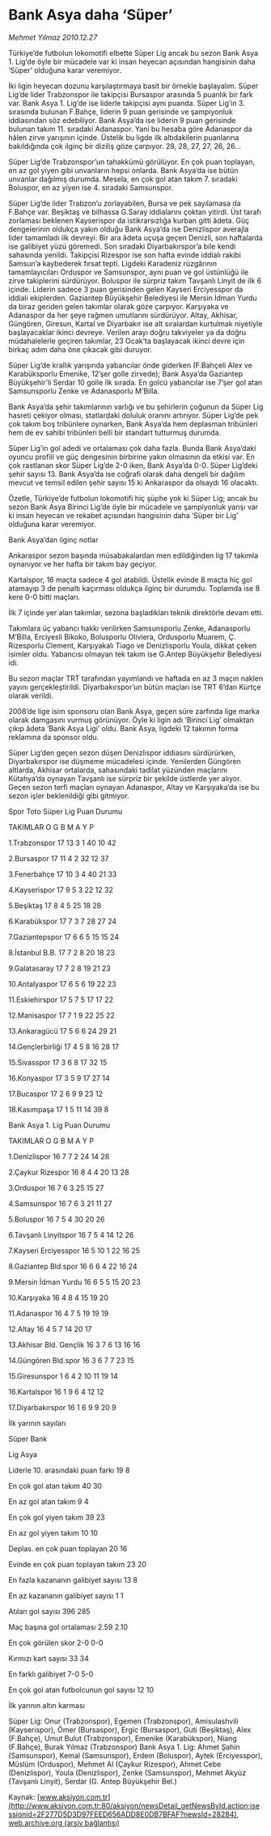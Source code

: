# Bank Asya daha ‘Süper’

*Mehmet Yılmaz 2010.12.27*

<font class="agenda2NewsSpot">
 Türkiye’de futbolun lokomotifi elbette Süper Lig ancak bu sezon Bank Asya 1. Lig’de öyle bir mücadele var ki insan heyecan açısından hangisinin daha ‘Süper’ olduğuna karar veremiyor.
</font>
<font class="newsDetail">
 <p>
  <p class="MsoNormal">
   İki ligin heyecan dozunu karşılaştırmaya basit bir örnekle başlayalım. Süper Lig’de lider Trabzonspor ile takipçisi Bursaspor arasında 5 puanlık bir fark var. Bank Asya 1. Lig’de ise liderle takipçisi aynı puanda. Süper Lig’in 3. sırasında bulunan F.Bahçe, liderin 9 puan gerisinde ve şampiyonluk iddiasından söz edebiliyor. Bank Asya’da ise liderin 9 puan gerisinde bulunan takım 11. sıradaki Adanaspor. Yani bu hesaba göre Adanaspor da hâlen zirve yarışının içinde. Üstelik bu ligde ilk altıdakilerin puanlarına bakıldığında çok ilginç bir diziliş göze çarpıyor. 28, 28, 27, 27, 26, 26...
  </p>
  <p class="MsoNormal">
   Süper Lig’de Trabzonspor’un tahakkümü görülüyor. En çok puan toplayan, en az gol yiyen gibi unvanların hepsi onlarda. Bank Asya’da ise bütün unvanlar dağılmış durumda. Mesela, en çok gol atan takım 7. sıradaki Boluspor, en az yiyen ise 4. sıradaki Samsunspor.
  </p>
  <p class="MsoNormal">
   Süper Lig’de lider Trabzon’u zorlayabilen, Bursa ve pek sayılamasa da F.Bahçe var. Beşiktaş ve bilhassa G.Saray iddialarını çoktan yitirdi. Üst tarafı zorlaması beklenen Kayserispor da istikrarsızlığa kurban gitti âdeta. Güç dengelerinin oldukça yakın olduğu Bank Asya’da ise Denizlispor averajla lider tamamladı ilk devreyi. Bir ara âdeta uçuşa geçen Denizli, son haftalarda ise galibiyet yüzü göremedi. Son sıradaki Diyarbakırspor’a bile kendi sahasında yenildi. Takipçisi Rizespor ise son hafta evinde iddialı rakibi Samsun’a kaybederek fırsat tepti. Ligdeki Karadeniz rüzgârının tamamlayıcıları Orduspor ve Samsunspor, aynı puan ve gol üstünlüğü ile zirve takiplerini sürdürüyor. Boluspor ile sürpriz takım Tavşanlı Linyit de ilk 6 içinde. Liderin sadece 3 puan gerisinden gelen Kayseri Erciyesspor da iddialı ekiplerden. Gaziantep Büyükşehir Belediyesi ile Mersin İdman Yurdu da biraz geriden gelen takımlar olarak göze çarpıyor. Karşıyaka ve Adanaspor da her şeye rağmen umutlarını sürdürüyor. Altay, Akhisar, Güngören, Giresun, Kartal ve Diyarbakır ise alt sıralardan kurtulmak niyetiyle başlayacaklar ikinci devreye. Verilen arayı doğru takviyeler ya da doğru müdahalelerle geçiren takımlar, 23 Ocak’ta başlayacak ikinci devre için birkaç adım daha öne çıkacak gibi duruyor.
  </p>
  <p class="MsoNormal">
   Süper Lig’de krallık yarışında yabancılar önde giderken (F.Bahçeli Alex ve Karabüksporlu Emenike, 12’şer golle zirvede); Bank Asya’da Gaziantep Büyükşehir’li Serdar 10 golle ilk sırada. En golcü yabancılar ise 7’şer gol atan Samsunsporlu Zenke ve Adanasporlu M’Billa.
  </p>
  <p class="MsoNormal">
   Bank Asya’da şehir takımlarının varlığı ve bu şehirlerin çoğunun da Süper Lig hasreti çekiyor olması, statlardaki doluluk oranını artırıyor. Süper Lig’de pek çok takım boş tribünlere oynarken, Bank Asya’da hem deplasman tribünleri hem de ev sahibi tribünleri belli bir standart tutturmuş durumda.
  </p>
  <p class="MsoNormal">
   Süper Lig’in gol adedi ve ortalaması çok daha fazla. Bunda Bank Asya’daki oyuncu profili ve güç dengesinin birbirine yakın olmasının da etkisi var. En çok rastlanan skor Süper Lig’de 2-0 iken, Bank Asya’da 0-0. Süper Lig’deki şehir sayısı 13. Bank Asya’da ise coğrafi olarak daha dengeli bir dağılım mevcut ve temsil edilen şehir sayısı 15 ki Ankaraspor da olsaydı 16 olacaktı.
  </p>
  <p class="MsoNormal">
   Özetle, Türkiye’de futbolun lokomotifi hiç şüphe yok ki Süper Lig; ancak bu sezon Bank Asya Birinci Lig’de öyle bir mücadele ve şampiyonluk yarışı var ki insan heyecan ve rekabet açısından hangisinin daha ‘Süper bir Lig’ olduğuna karar veremiyor.
  </p>
  <p class="MsoNormal">
  </p>
  <p class="MsoNormal">
   Bank Asya’dan ilginç notlar
  </p>
  <p class="MsoNormal">
   <span>
   </span>
   Ankaraspor sezon başında müsabakalardan men edildiğinden lig 17 takımla oynanıyor ve her hafta bir takım bay geçiyor.
  </p>
  <p class="MsoNormal">
   <span>
   </span>
   Kartalspor, 16 maçta sadece 4 gol atabildi. Üstelik evinde 8 maçta hiç gol atamayıp 3 de penaltı kaçırması oldukça ilginç bir durumdu. Toplamda ise 8 kere 0-0 bitti maçları.
  </p>
  <p class="MsoNormal">
   <span>
   </span>
   İlk 7 içinde yer alan takımlar, sezona başladıkları teknik direktörle devam etti.
  </p>
  <p class="MsoNormal">
   <span>
   </span>
   Takımlara üç yabancı hakkı verilirken Samsunsporlu Zenke, Adanasporlu M’Billa, Erciyesli Bikoko, Bolusporlu Oliviera, Ordusporlu Muarem, Ç. Rizesporlu Clement, Karşıyakalı Tiago ve Denizlisporlu Youla, dikkat çeken isimler oldu. Yabancısı olmayan tek takım ise G.Antep Büyükşehir Belediyesi idi.
  </p>
  <p class="MsoNormal">
   <span>
   </span>
   Bu sezon maçlar TRT tarafından yayımlandı ve haftada en az 3 maçın naklen yayını gerçekleştirildi. Diyarbakırspor’un bütün maçları ise TRT 6’dan Kürtçe olarak verildi.
  </p>
  <p class="MsoNormal">
   <span>
   </span>
   2008’de lige isim sponsoru olan Bank Asya, geçen süre zarfında lige marka olarak damgasını vurmuş görünüyor. Öyle ki ligin adı ‘Birinci Lig’ olmaktan çıkıp âdeta ‘Bank Asya Ligi’ oldu. Bank Asya, ligdeki 12 takımın forma reklamına da sponsor oldu.
  </p>
  <p class="MsoNormal">
   <span>
   </span>
   Süper Lig’den geçen sezon düşen Denizlispor iddiasını sürdürürken, Diyarbakırspor ise düşmeme mücadelesi içinde. Yenilerden Güngören altlarda, Akhisar ortalarda, sahasındaki tadilat yüzünden maçlarını Kütahya’da oynayan Tavşanlı ise sürpriz bir şekilde üstlerde yer alıyor. Geçen sezon terfi maçları oynayan Adanaspor, Altay ve Karşıyaka’da ise bu sezon işler beklenildiği gibi gitmiyor.
  </p>
  <p class="MsoNormal">
  </p>
  <p class="MsoNormal">
   Spor Toto Süper Lig Puan Durumu
  </p>
  <p class="MsoNormal">
  </p>
  <p class="MsoNormal">
   TAKIMLAR
   <span>
   </span>
   <span>
   </span>
   O
   <span>
   </span>
   G
   <span>
   </span>
   B
   <span>
   </span>
   M
   <span>
   </span>
   A
   <span>
   </span>
   Y
   <span>
   </span>
   P
  </p>
  <p class="MsoNormal">
   1.Trabzonspor
   <span>
   </span>
   <span>
   </span>
   17
   <span>
   </span>
   13
   <span>
   </span>
   3
   <span>
   </span>
   1
   <span>
   </span>
   40
   <span>
   </span>
   10
   <span>
   </span>
   42
  </p>
  <p class="MsoNormal">
   2.Bursaspor
   <span>
   </span>
   <span>
   </span>
   17
   <span>
   </span>
   11
   <span>
   </span>
   4
   <span>
   </span>
   2
   <span>
   </span>
   32
   <span>
   </span>
   12
   <span>
   </span>
   37
  </p>
  <p class="MsoNormal">
   3.Fenerbahçe
   <span>
   </span>
   <span>
   </span>
   17
   <span>
   </span>
   10
   <span>
   </span>
   3
   <span>
   </span>
   4
   <span>
   </span>
   40
   <span>
   </span>
   21
   <span>
   </span>
   33
  </p>
  <p class="MsoNormal">
   4.Kayserispor
   <span>
   </span>
   <span>
   </span>
   17
   <span>
   </span>
   9
   <span>
   </span>
   5
   <span>
   </span>
   3
   <span>
   </span>
   22
   <span>
   </span>
   12
   <span>
   </span>
   32
  </p>
  <p class="MsoNormal">
   5.Beşiktaş
   <span>
   </span>
   <span>
   </span>
   17
   <span>
   </span>
   8
   <span>
   </span>
   4
   <span>
   </span>
   5
   <span>
   </span>
   25
   <span>
   </span>
   18
   <span>
   </span>
   28
  </p>
  <p class="MsoNormal">
   6.Karabükspor
   <span>
   </span>
   <span>
   </span>
   17
   <span>
   </span>
   7
   <span>
   </span>
   3
   <span>
   </span>
   7
   <span>
   </span>
   28
   <span>
   </span>
   27
   <span>
   </span>
   24
  </p>
  <p class="MsoNormal">
   7.Gaziantepspor
   <span>
   </span>
   17
   <span>
   </span>
   6
   <span>
   </span>
   6
   <span>
   </span>
   5
   <span>
   </span>
   15
   <span>
   </span>
   15
   <span>
   </span>
   24
  </p>
  <p class="MsoNormal">
   8.İstanbul B.B.
   <span>
   </span>
   <span>
   </span>
   17
   <span>
   </span>
   7
   <span>
   </span>
   2
   <span>
   </span>
   8
   <span>
   </span>
   20
   <span>
   </span>
   18
   <span>
   </span>
   23
  </p>
  <p class="MsoNormal">
   9.Galatasaray
   <span>
   </span>
   <span>
   </span>
   17
   <span>
   </span>
   7
   <span>
   </span>
   2
   <span>
   </span>
   8
   <span>
   </span>
   19
   <span>
   </span>
   21
   <span>
   </span>
   23
  </p>
  <p class="MsoNormal">
   10.Antalyaspor
   <span>
   </span>
   <span>
   </span>
   17
   <span>
   </span>
   6
   <span>
   </span>
   5
   <span>
   </span>
   6
   <span>
   </span>
   19
   <span>
   </span>
   22
   <span>
   </span>
   23
  </p>
  <p class="MsoNormal">
   11.Eskiehirspor
   <span>
   </span>
   17
   <span>
   </span>
   5
   <span>
   </span>
   7
   <span>
   </span>
   5
   <span>
   </span>
   17
   <span>
   </span>
   17
   <span>
   </span>
   22
  </p>
  <p class="MsoNormal">
   12.Manisaspor
   <span>
   </span>
   <span>
   </span>
   17
   <span>
   </span>
   7
   <span>
   </span>
   1
   <span>
   </span>
   9
   <span>
   </span>
   22
   <span>
   </span>
   25
   <span>
   </span>
   22
  </p>
  <p class="MsoNormal">
   13.Ankaragücü
   <span>
   </span>
   <span>
   </span>
   17
   <span>
   </span>
   5
   <span>
   </span>
   6
   <span>
   </span>
   6
   <span>
   </span>
   24
   <span>
   </span>
   29
   <span>
   </span>
   21
  </p>
  <p class="MsoNormal">
   14.Gençlerbirliği
   <span>
   </span>
   17
   <span>
   </span>
   4
   <span>
   </span>
   5
   <span>
   </span>
   8
   <span>
   </span>
   16
   <span>
   </span>
   28
   <span>
   </span>
   17
  </p>
  <p class="MsoNormal">
   15.Sivasspor
   <span>
   </span>
   <span>
   </span>
   17
   <span>
   </span>
   3
   <span>
   </span>
   6
   <span>
   </span>
   8
   <span>
   </span>
   17
   <span>
   </span>
   32
   <span>
   </span>
   15
  </p>
  <p class="MsoNormal">
   16.Konyaspor
   <span>
   </span>
   <span>
   </span>
   17
   <span>
   </span>
   3
   <span>
   </span>
   5
   <span>
   </span>
   9
   <span>
   </span>
   17
   <span>
   </span>
   27
   <span>
   </span>
   14
  </p>
  <p class="MsoNormal">
   17.Bucaspor
   <span>
   </span>
   <span>
   </span>
   17
   <span>
   </span>
   2
   <span>
   </span>
   6
   <span>
   </span>
   9
   <span>
   </span>
   9
   <span>
   </span>
   23
   <span>
   </span>
   12
  </p>
  <p class="MsoNormal">
   18.Kasımpaşa
   <span>
   </span>
   <span>
   </span>
   17
   <span>
   </span>
   1
   <span>
   </span>
   5
   <span>
   </span>
   11
   <span>
   </span>
   14
   <span>
   </span>
   39
   <span>
   </span>
   8
  </p>
  <p class="MsoNormal">
  </p>
  <p class="MsoNormal">
   Bank Asya 1. Lig Puan Durumu
  </p>
  <p class="MsoNormal">
  </p>
  <p class="MsoNormal">
   TAKIMLAR
   <span>
   </span>
   <span>
   </span>
   O
   <span>
   </span>
   G
   <span>
   </span>
   B
   <span>
   </span>
   M
   <span>
   </span>
   A
   <span>
   </span>
   Y
   <span>
   </span>
   P
  </p>
  <p class="MsoNormal">
   1.Denizlispor
   <span>
   </span>
   <span>
   </span>
   16
   <span>
   </span>
   7
   <span>
   </span>
   7
   <span>
   </span>
   2
   <span>
   </span>
   24
   <span>
   </span>
   14
   <span>
   </span>
   28
  </p>
  <p class="MsoNormal">
   2.Çaykur Rizespor
   <span>
   </span>
   16
   <span>
   </span>
   8
   <span>
   </span>
   4
   <span>
   </span>
   4
   <span>
   </span>
   20
   <span>
   </span>
   13
   <span>
   </span>
   28
  </p>
  <p class="MsoNormal">
   3.Orduspor
   <span>
   </span>
   <span>
   </span>
   16
   <span>
   </span>
   7
   <span>
   </span>
   6
   <span>
   </span>
   3
   <span>
   </span>
   25
   <span>
   </span>
   15
   <span>
   </span>
   27
  </p>
  <p class="MsoNormal">
   4.Samsunspor
   <span>
   </span>
   <span>
   </span>
   16
   <span>
   </span>
   7
   <span>
   </span>
   6
   <span>
   </span>
   3
   <span>
   </span>
   21
   <span>
   </span>
   11
   <span>
   </span>
   27
  </p>
  <p class="MsoNormal">
   5.Boluspor
   <span>
   </span>
   <span>
   </span>
   16
   <span>
   </span>
   7
   <span>
   </span>
   5
   <span>
   </span>
   4
   <span>
   </span>
   30
   <span>
   </span>
   20
   <span>
   </span>
   26
  </p>
  <p class="MsoNormal">
   6.Tavşanlı Linyitspor
   <span>
   </span>
   16
   <span>
   </span>
   7
   <span>
   </span>
   5
   <span>
   </span>
   4
   <span>
   </span>
   14
   <span>
   </span>
   12
   <span>
   </span>
   26
  </p>
  <p class="MsoNormal">
   7.Kayseri Erciyesspor
   <span>
   </span>
   16
   <span>
   </span>
   5
   <span>
   </span>
   10
   <span>
   </span>
   1
   <span>
   </span>
   22
   <span>
   </span>
   16
   <span>
   </span>
   25
  </p>
  <p class="MsoNormal">
   8.Gaziantep Bld.spor
   <span>
   </span>
   16
   <span>
   </span>
   6
   <span>
   </span>
   6
   <span>
   </span>
   4
   <span>
   </span>
   22
   <span>
   </span>
   16
   <span>
   </span>
   24
  </p>
  <p class="MsoNormal">
   9.Mersin İdman Yurdu
   <span>
   </span>
   16
   <span>
   </span>
   6
   <span>
   </span>
   5
   <span>
   </span>
   5
   <span>
   </span>
   15
   <span>
   </span>
   20
   <span>
   </span>
   23
  </p>
  <p class="MsoNormal">
   10.Karşıyaka
   <span>
   </span>
   <span>
   </span>
   16
   <span>
   </span>
   4
   <span>
   </span>
   8
   <span>
   </span>
   4
   <span>
   </span>
   15
   <span>
   </span>
   19
   <span>
   </span>
   20
  </p>
  <p class="MsoNormal">
   11.Adanaspor
   <span>
   </span>
   <span>
   </span>
   16
   <span>
   </span>
   4
   <span>
   </span>
   7
   <span>
   </span>
   5
   <span>
   </span>
   19
   <span>
   </span>
   19
   <span>
   </span>
   19
  </p>
  <p class="MsoNormal">
   12.Altay
   <span>
   </span>
   <span>
   </span>
   16
   <span>
   </span>
   4
   <span>
   </span>
   5
   <span>
   </span>
   7
   <span>
   </span>
   14
   <span>
   </span>
   20
   <span>
   </span>
   17
  </p>
  <p class="MsoNormal">
   13.Akhisar Bld. Gençlik
   <span>
   </span>
   16
   <span>
   </span>
   3
   <span>
   </span>
   7
   <span>
   </span>
   6
   <span>
   </span>
   13
   <span>
   </span>
   16
   <span>
   </span>
   16
  </p>
  <p class="MsoNormal">
   14.Güngören Bld.spor
   <span>
   </span>
   16
   <span>
   </span>
   3
   <span>
   </span>
   6
   <span>
   </span>
   7
   <span>
   </span>
   7
   <span>
   </span>
   23
   <span>
   </span>
   15
  </p>
  <p class="MsoNormal">
   15.Giresunspor
   <span>
   </span>
   1
   <span>
   </span>
   6
   <span>
   </span>
   4
   <span>
   </span>
   2
   <span>
   </span>
   10
   <span>
   </span>
   11
   <span>
   </span>
   19
   <span>
   </span>
   14
  </p>
  <p class="MsoNormal">
   16.Kartalspor
   <span>
   </span>
   <span>
   </span>
   16
   <span>
   </span>
   1
   <span>
   </span>
   9
   <span>
   </span>
   6
   <span>
   </span>
   4
   <span>
   </span>
   12
   <span>
   </span>
   12
  </p>
  <p class="MsoNormal">
   17.Diyarbakırspor
   <span>
   </span>
   16
   <span>
   </span>
   1
   <span>
   </span>
   6
   <span>
   </span>
   9
   <span>
   </span>
   9
   <span>
   </span>
   20
   <span>
   </span>
   9
  </p>
  <p class="MsoNormal">
  </p>
  <p class="MsoNormal">
   İlk yarının sayıları
  </p>
  <p class="MsoNormal">
  </p>
  <p class="MsoNormal">
   <span>
   </span>
   <span>
   </span>
   Süper
   <span>
   </span>
   Bank
  </p>
  <p class="MsoNormal">
   <span>
   </span>
   <span>
   </span>
   Lig
   <span>
   </span>
   Asya
  </p>
  <p class="MsoNormal">
   Liderle 10. arasındaki puan farkı
   <span>
   </span>
   19
   <span>
   </span>
   8
  </p>
  <p class="MsoNormal">
   En çok gol atan takım
   <span>
   </span>
   <span>
   </span>
   40
   <span>
   </span>
   30
  </p>
  <p class="MsoNormal">
   En az gol atan takım
   <span>
   </span>
   <span>
   </span>
   9
   <span>
   </span>
   4
  </p>
  <p class="MsoNormal">
   En çok gol yiyen takım
   <span>
   </span>
   <span>
   </span>
   39
   <span>
   </span>
   23
  </p>
  <p class="MsoNormal">
   En az gol yiyen takım
   <span>
   </span>
   <span>
   </span>
   10
   <span>
   </span>
   10
  </p>
  <p class="MsoNormal">
   Deplas. en çok puan toplayan
   <span>
   </span>
   <span>
   </span>
   20
   <span>
   </span>
   16
  </p>
  <p class="MsoNormal">
   Evinde en çok puan toplayan takım
   <span>
   </span>
   23
   <span>
   </span>
   20
  </p>
  <p class="MsoNormal">
   En fazla kazananın galibiyet sayısı
   <span>
   </span>
   13
   <span>
   </span>
   8
  </p>
  <p class="MsoNormal">
   En az kazananın galibiyet sayısı
   <span>
   </span>
   <span>
   </span>
   1
   <span>
   </span>
   1
  </p>
  <p class="MsoNormal">
   Atılan gol sayısı
   <span>
   </span>
   <span>
   </span>
   396
   <span>
   </span>
   285
  </p>
  <p class="MsoNormal">
   Maç başına gol ortalaması
   <span>
   </span>
   <span>
   </span>
   2.59
   <span>
   </span>
   2.10
  </p>
  <p class="MsoNormal">
   En çok görülen skor
   <span>
   </span>
   <span>
   </span>
   <span>
   </span>
   2-0
   <span>
   </span>
   0-0
  </p>
  <p class="MsoNormal">
   Kırmızı kart sayısı
   <span>
   </span>
   <span>
   </span>
   33
   <span>
   </span>
   34
  </p>
  <p class="MsoNormal">
   En farklı galibiyet
   <span>
   </span>
   <span>
   </span>
   7-0
   <span>
   </span>
   5-0
  </p>
  <p class="MsoNormal">
   En çok gol atan futbolcunun gol sayısı
   <span>
   </span>
   12
   <span>
   </span>
   10
  </p>
  <p class="MsoNormal">
  </p>
  <p class="MsoNormal">
   İlk yarının altın karması
  </p>
  <p class="MsoNormal">
  </p>
  <p class="MsoNormal">
   Süper Lig: Onur (Trabzonspor), Egemen (Trabzonspor), Amisulashvili (Kayserispor), Ömer (Bursaspor), Ergic (Bursaspor), Guti (Beşiktaş), Alex (F.Bahçe), Umut Bulut (Trabzonspor), Emenike (Karabükspor), Niang (F.Bahçe), Burak Yılmaz (Trabzonspor)
   <span>
   </span>
   Bank Asya 1. Lig: Ahmet Şahin (Samsunspor), Kemal (Samsunspor), Erdem (Boluspor), Aytek (Erciyesspor), Müslüm (Orduspor), Mehmet Al (Çaykur Rizespor), Ahmet Cebe (Denizlispor), Youla (Denizlispor), Zenke (Samsunspor), Mehmet Akyüz (Tavşanlı Linyit), Serdar (G. Antep Büyükşehir Bel.)
  </p>
 </p>
</font>

Kaynak: [www.aksiyon.com.tr](http://www.aksiyon.com.tr:80/aksiyon/newsDetail_getNewsById.action;jsessionid=2F277D5D3D97FEED656ADD8E0DB7BFAF?newsId=28284), [web.archive.org (arşiv bağlantısı)](http://web.archive.org/web/20110101003156/http://www.aksiyon.com.tr:80/aksiyon/newsDetail_getNewsById.action;jsessionid=2F277D5D3D97FEED656ADD8E0DB7BFAF?newsId=28284)

